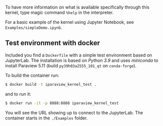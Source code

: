 
To have more information on what is available specifically through this kernel, type magic command `%help` in the interpreter.

For a basic example of the kernel using Jupyter Notebook, see `Examples/simpleDemo.ipynb`.

## Test environment with docker

Included you find a `Dockerfile` with a simple test environment based on JupyterLab. 
The installation is based on *Python 3.9* and uses *miniconda* to install Paraview 5.11 (build `py39h03a2555_101_qt` on `conda-forge`).

To build the container run:
```bash
$ docker build -t iparaview_kernel_test .
```
and to run it:
```bash
$ docker run -it -p 8888:8888 iparaview_kernel_test
```
You will see the URL showing up to connect to the JupyterLab.
The container starts in the `./Examples` folder.
